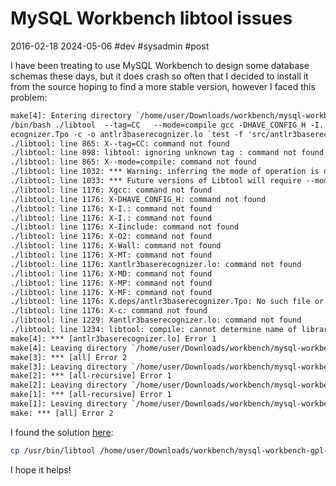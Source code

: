 # MySQL Workbench libtool issues
2016-02-18 2024-05-06 #dev #sysadmin #post

I have been treating to use MySQL Workbench to design some database schemas these days, but it does crash so often that I decided to install it from the source hoping to find a more stable version, however I faced this problem:

```txt
make[4]: Entering directory `/home/user/Downloads/workbench/mysql-workbench-gpl-5.2.44-src/ext/antlr-runtime'
/bin/bash ./libtool  --tag=CC   --mode=compile gcc -DHAVE_CONFIG_H -I. -I. -Iinclude    -O2  -Wall -MT antlr3baserecognizer.lo -MD -MP -MF .deps/antlr3baser
ecognizer.Tpo -c -o antlr3baserecognizer.lo `test -f 'src/antlr3baserecognizer.c' || echo './'`src/antlr3baserecognizer.c
./libtool: line 865: X--tag=CC: command not found
./libtool: line 898: libtool: ignoring unknown tag : command not found
./libtool: line 865: X--mode=compile: command not found
./libtool: line 1032: *** Warning: inferring the mode of operation is deprecated.: command not found
./libtool: line 1033: *** Future versions of Libtool will require --mode=MODE be specified.: command not found
./libtool: line 1176: Xgcc: command not found
./libtool: line 1176: X-DHAVE_CONFIG_H: command not found
./libtool: line 1176: X-I.: command not found
./libtool: line 1176: X-I.: command not found
./libtool: line 1176: X-Iinclude: command not found
./libtool: line 1176: X-O2: command not found
./libtool: line 1176: X-Wall: command not found
./libtool: line 1176: X-MT: command not found
./libtool: line 1176: Xantlr3baserecognizer.lo: command not found
./libtool: line 1176: X-MD: command not found
./libtool: line 1176: X-MP: command not found
./libtool: line 1176: X-MF: command not found
./libtool: line 1176: X.deps/antlr3baserecognizer.Tpo: No such file or directory
./libtool: line 1176: X-c: command not found
./libtool: line 1229: Xantlr3baserecognizer.lo: command not found
./libtool: line 1234: libtool: compile: cannot determine name of library object from `': command not found
make[4]: *** [antlr3baserecognizer.lo] Error 1
make[4]: Leaving directory `/home/user/Downloads/workbench/mysql-workbench-gpl-5.2.44-src/ext/antlr-runtime'
make[3]: *** [all] Error 2
make[3]: Leaving directory `/home/user/Downloads/workbench/mysql-workbench-gpl-5.2.44-src/ext/antlr-runtime'
make[2]: *** [all-recursive] Error 1
make[2]: Leaving directory `/home/user/Downloads/workbench/mysql-workbench-gpl-5.2.44-src/ext'
make[1]: *** [all-recursive] Error 1
make[1]: Leaving directory `/home/user/Downloads/workbench/mysql-workbench-gpl-5.2.44-src'
make: *** [all] Error 2
```

I found the solution <a href="http://blog.csdn.net/kumu_linux/article/details/7957449" target="_blank" title="Solution">here</a>:

```sh
cp /usr/bin/libtool /home/user/Downloads/workbench/mysql-workbench-gpl-5.2.44-src/ext/antlr-runtime/`
```

I hope it helps!
